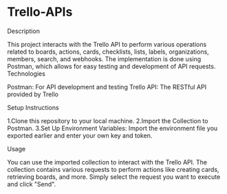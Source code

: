 # Trello-APIs
Description

This project interacts with the Trello API to perform various operations related to boards, actions, cards, checklists, lists, labels, organizations, members, search, and webhooks. The implementation is done using Postman, which allows for easy testing and development of API requests.
Technologies

Postman: For API development and testing
Trello API: The RESTful API provided by Trello

Setup Instructions

1.Clone this repository to your local machine.
2.Import the Collection to Postman.
3.Set Up Environment Variables:
Import the environment file you exported earlier and enter your own key and token.

Usage

You can use the imported collection to interact with the Trello API. The collection contains various requests to perform actions like creating cards, retrieving boards, and more. Simply select the request you want to execute and click "Send".
